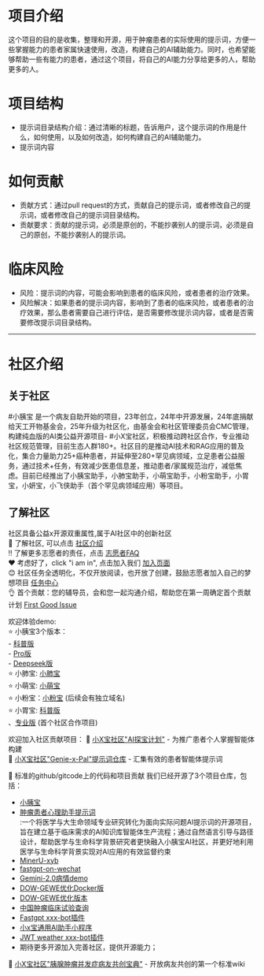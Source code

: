 # 项目介绍
这个项目的目的是收集，整理和开源，用于肿瘤患者的实际使用的提示词，方便一些掌握能力的患者家属快速使用，改造，构建自己的AI辅助能力。同时，也希望能够帮助一些有能力的患者，通过这个项目，将自己的AI能力分享给更多的人，帮助更多的人。

# 项目结构
- 提示词目录结构介绍：通过清晰的标题，告诉用户，这个提示词的作用是什么，如何使用，以及如何改造，如何构建自己的AI辅助能力。
- 提示词内容

# 如何贡献
- 贡献方式：通过pull request的方式，贡献自己的提示词，或者修改自己的提示词，或者修改自己的提示词目录结构。
- 贡献要求：贡献的提示词，必须是原创的，不能抄袭别人的提示词，必须是自己的原创，不能抄袭别人的提示词。

# 临床风险
- 风险：提示词的内容，可能会影响到患者的临床风险，或者患者的治疗效果。
- 风险解决：如果患者的提示词内容，影响到了患者的临床风险，或者患者的治疗效果，那么患者需要自己进行评估，是否需要修改提示词内容，或者是否需要修改提示词目录结构。
---
# 社区介绍

## 关于社区
#小胰宝 是一个病友自助开始的项目，23年创立，24年中开源发展，24年底捐献给天工开物基金会，25年升级为社区化，由基金会和社区管理委员会CMC管理，构建纯血版的AI类公益开源项目- #小X宝社区，积极推动跨社区合作，专业推动社区规范管理，目前生态人群180+。社区目的是推动AI技术和RAG应用的普及化，集合力量助力25+癌种患者，并延伸至280+罕见病领域，立足患者公益服务，通过技术+任务，有效减少医患信息差，推动患者/家属规范治疗，减低焦虑。目前已经推出了小胰宝助手，小肺宝助手，小萌宝助手，小粉宝助手，小胃宝，小妍宝，小飞侠助手（首个罕见病领域应用）等项目。<br>

## 了解社区

社区具备公益x开源双重属性,属于AI社区中的创新社区<br>
👀 了解社区, 可以点击 [社区介绍](https://hi.xiao-x-bao.com.cn) <br>
‼️ 了解更多志愿者的责任，点击 [志愿者FAQ](https://faq.xiao-x-bao.com.cn)<br>
❤️ 考虑好了，click "i am in", 点击加入我们 [加入页面](https://iamin.xiao-x-bao.com.cn)<br>
😊 社区任务全透明化，不仅开放阅读，也开放了创建，鼓励志愿者加入自己的梦想项目 [任务中心](https://task.xiaoyibao.com.cn)<br>
👌 首个贡献：您的辅导员，会和您一起沟通介绍，帮助您在第一周确定首个贡献计划 [First Good Issue](https://myfirst.xiao-x-bao.com.cn)<br>

欢迎体验demo: <br>
⭐️ 小胰宝3个版本：<br> - [科普版](https://chat.xiaoyibao.com.cn)<br>- [Pro版](https://pro.xiaoyibao.com.cn)<br> - [Deepseek版](https://deepseek.xiaoyibao.com.cn)<br>
⭐️ 小肺宝: [小肺宝](https://chat.xiaofeibao.com.cn)<br>
⭐️ 小萌宝: [小萌宝](https://pro.xiaomengbao.cn/)<br>
⭐️ 小粉宝：[小粉宝](https://xfb.xiaoyibao.com.cn) (后续会有独立域名)<br>
⭐️ 小胃宝: [科普版](https://chat.xiaoweibao.com.cn)<br>、[专业版](https://pro.xiaoweibao.com.cn) (首个社区合作项目)<br>

欢迎加入社区贡献项目：
👏 [小X宝社区"AI探宝计划"](https://wiki.xiao-x-bao.com.cn) - 为推广患者个人掌握智能体构建<br>
👏 [小X宝社区"Genie-x-Pal"提示词仓库](https://github.com/PancrePal-xiaoyibao/Genie-X-PAL-prompts-center) - 汇集有效的患者智能体提示词 <br>


👏 标准的github/gitcode上的代码和项目贡献 我们已经开源了3个项目仓库，包括：<br>
- [小胰宝](https://github.com/PancrePal-xiaoyibao/miniapp-uniapp)<br>
- [肿瘤患者心理助手提示词](https://github.com/hhx465453939/MedicRAG) <br>:一个将医学与大生命领域专业研究转化为面向实际问题AI提示词的开源项目，旨在建立基于临床需求的AI知识库智能体生产流程；通过自然语言引导与路径设计，帮助医学与生命科学背景研究者更快融入小胰宝AI社区，并更好地利用医学与生命科学背景实现对AI应用的有效监督约束
- [MinerU-xyb](https://github.com/PancrePal-xiaoyibao/miniapp-uniapp)<br>
- [fastgpt-on-wechat](https://github.com/hanfangyuan4396/fastgpt-on-wechat)<br>
- [Gemini-2.0病情demo](https://github.com/PancrePal-xiaoyibao/gemini2.0-xiaoyibao)<br>
- [DOW-GEWE优化Docker版](https://github.com/PancrePal-xiaoyibao/dow_gewe_optimized_docker)<br>
- [DOW-GEWE优化版本](https://github.com/PancrePal-xiaoyibao/dow-gewe-optimized)<br>
- [中国肿瘤临床试验查询](https://github.com/PancrePal-xiaoyibao/search_china_trials)<br>
- [Fastgpt xxx-bot插件](https://github.com/PancrePal-xiaoyibao/fastgpt_xiaoyibao_xxxbot)<br>
- [小x宝通用AI助手小程序](https://github.com/PancrePal-xiaoyibao/miniapp-uniapp)<br>
- [JWT weather xxx-bot插件](https://github.com/PancrePal-xiaoyibao/xxxbot-GetWeather)<br>
- 期待更多开源加入完善社区，提供开源能力；

👏 [小X宝社区"胰腺肿瘤并发症病友共创宝典"](https://bfz.xiao-x-bao.com.cn) - 开放病友共创的第一个标准wiki<br>
